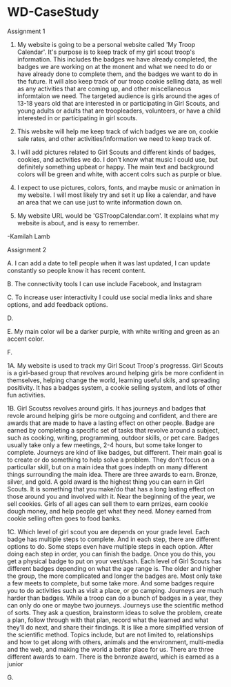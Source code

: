 # WD-CaseStudy
Assignment 1


1. My website is going to be a personal website called 'My Troop Calendar'. It's purpose is to keep track of my girl scout troop's information. This includes the badges we have already completed, the badges we are working on at the monent and what we need to do or have already done to complete them, and the badges we want to do in the future. It will also keep track of our troop cookie selling data, as well as any activities that are coming up, and other miscellaneous informtaion we need. The targeted audience is girls around the ages of 13-18 years old that are interested in or participating in Girl Scouts, and young adults or adults that are troopleaders, volunteers, or have a child interested in or participating in girl scouts.

2. This website will help me keep track of wich badges we are on, cookie sale rates, and other activities/information we need to keep track of.

3. I will add pictures related to Girl Scouts and different kinds of badges, cookies, and activities we do. I don't know what music I could use, but definitely something upbeat or happy. The main text and background colors will be green and white, with accent colrs such as purple or blue.

4. I expect to use pictures, colors, fonts, and maybe music or animation in my website. I will most likely try and set it up like a calendar, and have an area that we can use just to write information down on.

5. My website URL would be 'GSTroopCalendar.com'. It explains what my website is about, and is easy to remember.

-Kamilah Lamb

Assignment 2


A. I can add a date to tell people when it was last updated, I can update constantly so people know it has recent content.

B. The connectivity tools I can use include Facebook, and Instagram

C. To increase user interactivity I could use social media links and share options, and add feedback options.

D.

E. My main color wil be a darker purple, with white writing and green as an accent color.

F.

1A. My website is used to track my Girl Scout Troop's progresss. Girl Scouts is a girl-based group that revolves around helping girls be more confident in themselves, helping change the world, learning useful skils, and spreading positivity. It has a badges system, a cookie selling system, and lots of other fun activities.

1B. Girl Scoutss revolves around girls. It has journeys and badges that revole around helping girls be more outgoing and confident, and there are awards that are made to have a lasting effect on other people. Badge are earned by completing a specific set of tasks that revolve around a subject, such as cooking, writing, programming, outdoor skills, or pet care. Badges usually take only a few meetings, 2-4 hours, but some take longer to complete. Journeys are kind of like badges, but different. Their main goal is to create or do something to help solve a problem. They don't focus on a particullar skill, but on a main idea that goes indepth on many different things surrounding the main idea. There are three awards to earn. Bronze, silver, and gold. A gold award is the highest thing you can earn in Girl Scouts. It is something that you make/do that has a long lasting effect on those around you and involved with it. Near the beginning of the year, we sell cookies. Girls of all ages can sell them to earn prrizes, earn cookie dough money, and help people get what they need. Money earned from cookie selling often goes to food banks.

1C. Which level of girl scout you are depends on your grade level.    Each badge has multiple steps to complete. And in each step, there are different options to do. Some steps even have multiple steps in each option. After doing each step in  order, you can finish the badge. Once you do this, you get a physical badge to put on your vest/sash. Each level of Girl Scouts has different badges depending on what the age range is. The older and higher the group, the more complicated and longer the badges are. Most only take a few meets to complete, but some take more. And some badges require you to do activities such as visit a place, or go camping. Journeys are much harder than badges. While a troop can do a bunch of badges in a year, they can only do one or maybe two journeys. Journeys use the scientific method of sorts. They ask a question, brainstorm ideas to solve the problem, create a plan, follow through with that plan, record what the learned and what they'll do next, and share their findings. It is like a more simplified version of the scientific method. Topics include, but are not limited to, relationships and how to get along with others, animals and the environment, multi-media and the web, and making the world a better place for us. There are three different awards to earn. There is the bnronze award, which is earned as a junior
   
G. 
